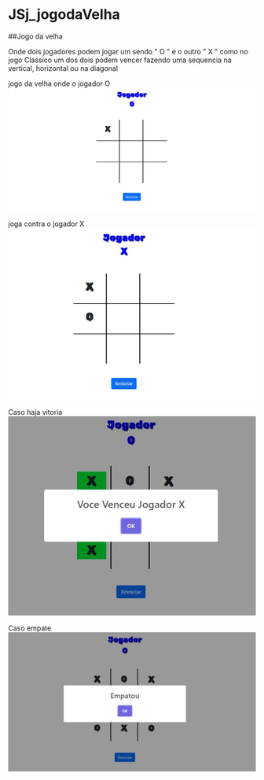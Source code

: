 # JSj_jogodaVelha

##Jogo da velha 

Onde dois jogadores podem jogar um sendo " O " e o outro " X " 
como no jogo Classico um dos dois podem vencer fazendo uma sequencia na vertical, horizontal ou na diagonal 

jogo da velha onde o jogador   O  
<img src="img/jogador0.JPG" >

joga contra o jogador X 
<img src="img/jogadorx.JPG" >

Caso haja vitoria 
<img src="img/vencedor.JPG" >

Caso empate 
<img src="img/velha.JPG" >